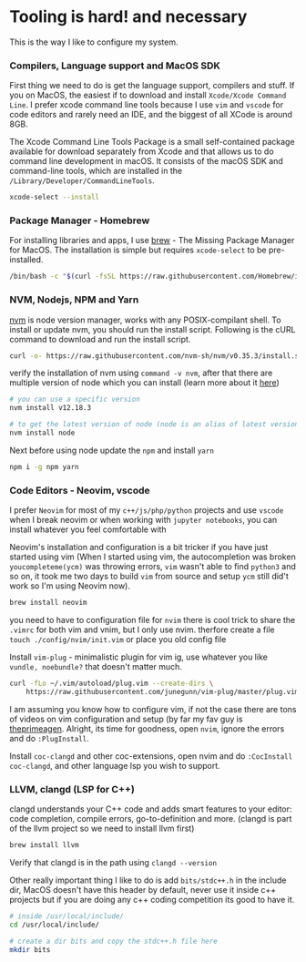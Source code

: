 # Tooling is hard! and necessary
This is the way I like to configure my system. 

### Compilers, Language support and MacOS SDK 
First thing we need to do is get the language support, compilers and stuff. If you on MacOS, the easiest if to download and install `Xcode/Xcode Command Line`. I prefer xcode command line tools because I use `vim` and `vscode` for code editors and rarely need an IDE, and the biggest of all XCode is around 8GB.

The Xcode Command Line Tools Package is a small self-contained package available for download separately from Xcode and that allows us to do command line development in macOS. It consists of the macOS SDK and command-line tools, which are installed in the `/Library/Developer/CommandLineTools`.

```bash 
xcode-select --install
```

### Package Manager - Homebrew
For installing libraries and apps, I use [brew](https://brew.sh/) - The Missing Package Manager for MacOS. The installation is simple but requires `xcode-select` to be pre-installed.

```bash 
/bin/bash -c "$(curl -fsSL https://raw.githubusercontent.com/Homebrew/install/master/install.sh)"
```

### NVM, Nodejs, NPM and Yarn
[nvm](https://github.com/nvm-sh/nvm#about) is node version manager, works with any POSIX-compilant shell. To install or update nvm, you should run the install script. Following is the cURL command to download and run the install script.

```bash 
curl -o- https://raw.githubusercontent.com/nvm-sh/nvm/v0.35.3/install.sh | bash
```
verify the installation of nvm using `command -v nvm`, after that there are multiple version of node which you can install (learn more about it [here](https://github.com/nvm-sh/nvm#about))
```bash
# you can use a specific version 
nvm install v12.18.3 

# to get the latest version of node (node is an alias of latest version)
nvm install node 
```
Next before using node update the `npm` and install `yarn` 
```bash 
npm i -g npm yarn
```

### Code Editors - Neovim, vscode 
I prefer `Neovim` for most of my `c++/js/php/python` projects and use `vscode` when I break neovim or when working with `jupyter notebooks`, you can install whatever you feel comfortable with

Neovim's installation and configuration is a bit tricker if you have just started using vim (When I started using vim, the autocompletion was broken `youcompleteme(ycm)` was throwing errors, `vim` wasn't able to find `python3` and so on, it took me two days to build `vim` from source and setup `ycm` still did't work so I'm using Neovim now). 

```bash 
brew install neovim
``` 

you need to have to configuration file for `nvim` there is cool trick to share the `.vimrc` for both vim and vnim, but I only use nvim. therfore create a file `touch ./config/nvim/init.vim` or place you old config file 

Install `vim-plug` - minimalistic plugin for vim ig, use whatever you like `vundle, noebundle?` that doesn't matter much.
```bash
curl -fLo ~/.vim/autoload/plug.vim --create-dirs \
    https://raw.githubusercontent.com/junegunn/vim-plug/master/plug.vim
```

I am assuming you know how to configure vim, if not the case there are tons of videos on vim configuration and setup (by far my fav guy is [theprimeagen](https://www.youtube.com/c/ThePrimeagen/videos). Alright, its time for goodness, open `nvim`, ignore the errors and do `:PlugInstall`.

Install `coc-clangd` and other coc-extensions, open nvim and do `:CocInstall coc-clangd`, and other language lsp you wish to support.

### LLVM, clangd (LSP for C++)
clangd understands your C++ code and adds smart features to your editor: code completion, compile errors, go-to-definition and more. (clangd is part of the llvm project so we need to install llvm first)

```bash
brew install llvm
```

Verify that clangd is in the path using `clangd --version`

Other really important thing I like to do is add `bits/stdc++.h` in the include dir, MacOS doesn't have this header by default, never use it inside c++ projects but if you are doing any c++ coding competition its good to have it.

```bash 
# inside /usr/local/include/
cd /usr/local/include/

# create a dir bits and copy the stdc++.h file here
mkdir bits 
```
